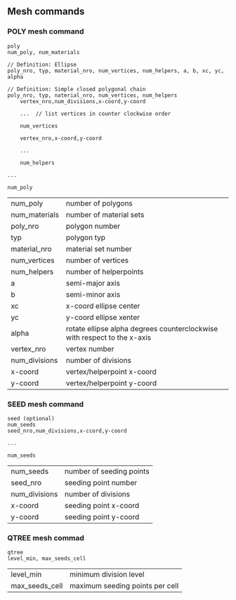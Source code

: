 
## Mesh commands

### POLY mesh command

```
poly
num_poly, num_materials

// Definition: Ellipse
poly_nro, typ, material_nro, num_vertices, num_helpers, a, b, xc, yc, alpha

// Definition: Simple closed polygonal chain
poly_nro, typ, naterial_nro, num_vertices, num_helpers
    vertex_nro,num_divisions,x-coord,y-coord

    ...  // list vertices in counter clockwise order

    num_vertices

    vertex_nro,x-coord,y-coord

    ...

    num_helpers

...

num_poly
```


|   |   |
| --- | --- |
| num_poly | number of polygons |
| num_materials | number of material sets|
| poly_nro | polygon number |
| typ | polygon typ |
| material_nro | material set number |
| num_vertices | number of vertices |
| num_helpers | number of helperpoints |
| a | semi-major axis |
| b | semi-minor axis |
| xc | x-coord ellipse center |
| yc | y-coord ellipse xenter |
| alpha | rotate ellipse alpha degrees counterclockwise with respect to the x-axis |
| vertex_nro|  vertex number |
|num_divisions| number of divisions |
|x-coord| vertex/helperpoint x-coord |
|y-coord| vertex/helperpoint y-coord |


### SEED mesh command

```
seed (optional)
num_seeds
seed_nro,num_divisions,x-ccord,y-coord

...

num_seeds
```

|   |   |
| --- | --- |
| num_seeds | number of seeding points |
| seed_nro |  seeding point number |
| num_divisions | number of divisions |
| x-coord | seeding point x-coord |
| y-coord | seeding point y-coord |

### QTREE mesh commad

```
qtree
level_min, max_seeds_cell

```

|   |   |
| --- | --- |
| level_min |  minimum division level |
| max_seeds_cell |  maximum seeding points per cell |



